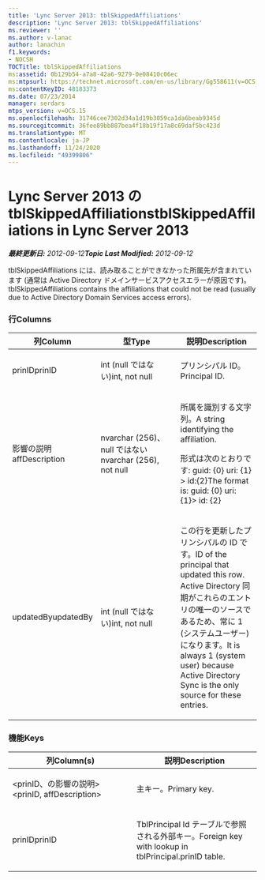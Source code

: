```yaml
---
title: 'Lync Server 2013: tblSkippedAffiliations'
description: 'Lync Server 2013: tblSkippedAffiliations'
ms.reviewer: ''
ms.author: v-lanac
author: lanachin
f1.keywords:
- NOCSH
TOCTitle: tblSkippedAffiliations
ms:assetid: 0b129b54-a7a8-42a6-9279-0e08410c06ec
ms:mtpsurl: https://technet.microsoft.com/en-us/library/Gg558611(v=OCS.15)
ms:contentKeyID: 48183373
ms.date: 07/23/2014
manager: serdars
mtps_version: v=OCS.15
ms.openlocfilehash: 31746cee7302d34a1d19b3059ca1da6beab9345d
ms.sourcegitcommit: 36fee89bb887bea4f18b19f17a8c69daf5bc423d
ms.translationtype: MT
ms.contentlocale: ja-JP
ms.lasthandoff: 11/24/2020
ms.locfileid: "49399806"
---
```

# <a name="tblskippedaffiliations-in-lync-server-2013"></a><span data-ttu-id="6dc23-103">Lync Server 2013 の tblSkippedAffiliations</span><span class="sxs-lookup"><span data-stu-id="6dc23-103">tblSkippedAffiliations in Lync Server 2013</span></span>

<div data-xmlns="http://www.w3.org/1999/xhtml">

<div class="topic" data-xmlns="http://www.w3.org/1999/xhtml" data-msxsl="urn:schemas-microsoft-com:xslt" data-cs="https://msdn.microsoft.com/">

<div data-asp="https://msdn2.microsoft.com/asp">



</div>

<div id="mainSection">

<div id="mainBody"><span data-ttu-id="6dc23-104">

<span> </span></span><span class="sxs-lookup"><span data-stu-id="6dc23-104">

<span> </span></span></span>

<span data-ttu-id="6dc23-105">_**最終更新日:** 2012-09-12_</span><span class="sxs-lookup"><span data-stu-id="6dc23-105">_**Topic Last Modified:** 2012-09-12_</span></span>

<span data-ttu-id="6dc23-106">tblSkippedAffiliations には、読み取ることができなかった所属先が含まれています (通常は Active Directory ドメインサービスアクセスエラーが原因です)。</span><span class="sxs-lookup"><span data-stu-id="6dc23-106">tblSkippedAffiliations contains the affiliations that could not be read (usually due to Active Directory Domain Services access errors).</span></span>

### <a name="columns"></a><span data-ttu-id="6dc23-107">行</span><span class="sxs-lookup"><span data-stu-id="6dc23-107">Columns</span></span>

<table>
<colgroup>
<col style="width: 33%" />
<col style="width: 33%" />
<col style="width: 33%" />
</colgroup>
<thead>
<tr class="header">
<th><span data-ttu-id="6dc23-108">列</span><span class="sxs-lookup"><span data-stu-id="6dc23-108">Column</span></span></th>
<th><span data-ttu-id="6dc23-109">型</span><span class="sxs-lookup"><span data-stu-id="6dc23-109">Type</span></span></th>
<th><span data-ttu-id="6dc23-110">説明</span><span class="sxs-lookup"><span data-stu-id="6dc23-110">Description</span></span></th>
</tr>
</thead>
<tbody>
<tr class="odd">
<td><p><span data-ttu-id="6dc23-111">prinID</span><span class="sxs-lookup"><span data-stu-id="6dc23-111">prinID</span></span></p></td>
<td><p><span data-ttu-id="6dc23-112">int (null ではない)</span><span class="sxs-lookup"><span data-stu-id="6dc23-112">int, not null</span></span></p></td>
<td><p><span data-ttu-id="6dc23-113">プリンシパル ID。</span><span class="sxs-lookup"><span data-stu-id="6dc23-113">Principal ID.</span></span></p></td>
</tr>
<tr class="even">
<td><p><span data-ttu-id="6dc23-114">影響の説明</span><span class="sxs-lookup"><span data-stu-id="6dc23-114">affDescription</span></span></p></td>
<td><p><span data-ttu-id="6dc23-115">nvarchar (256)、null ではない</span><span class="sxs-lookup"><span data-stu-id="6dc23-115">nvarchar (256), not null</span></span></p></td>
<td><p><span data-ttu-id="6dc23-116">所属を識別する文字列。</span><span class="sxs-lookup"><span data-stu-id="6dc23-116">A string identifying the affiliation.</span></span></p>
<p><span data-ttu-id="6dc23-117">形式は次のとおりです: guid: {0} uri: {1} &gt; id:{2}</span><span class="sxs-lookup"><span data-stu-id="6dc23-117">The format is: guid: {0} uri: {1}&gt; id: {2}</span></span></p></td>
</tr>
<tr class="odd">
<td><p><span data-ttu-id="6dc23-118">updatedBy</span><span class="sxs-lookup"><span data-stu-id="6dc23-118">updatedBy</span></span></p></td>
<td><p><span data-ttu-id="6dc23-119">int (null ではない)</span><span class="sxs-lookup"><span data-stu-id="6dc23-119">int, not null</span></span></p></td>
<td><p><span data-ttu-id="6dc23-120">この行を更新したプリンシパルの ID です。</span><span class="sxs-lookup"><span data-stu-id="6dc23-120">ID of the principal that updated this row.</span></span> <span data-ttu-id="6dc23-121">Active Directory 同期がこれらのエントリの唯一のソースであるため、常に 1 (システムユーザー) になります。</span><span class="sxs-lookup"><span data-stu-id="6dc23-121">It is always 1 (system user) because Active Directory Sync is the only source for these entries.</span></span></p></td>
</tr>
</tbody>
</table>


### <a name="keys"></a><span data-ttu-id="6dc23-122">機能</span><span class="sxs-lookup"><span data-stu-id="6dc23-122">Keys</span></span>

<table>
<colgroup>
<col style="width: 50%" />
<col style="width: 50%" />
</colgroup>
<thead>
<tr class="header">
<th><span data-ttu-id="6dc23-123">列</span><span class="sxs-lookup"><span data-stu-id="6dc23-123">Column(s)</span></span></th>
<th><span data-ttu-id="6dc23-124">説明</span><span class="sxs-lookup"><span data-stu-id="6dc23-124">Description</span></span></th>
</tr>
</thead>
<tbody>
<tr class="odd">
<td><p><span data-ttu-id="6dc23-125">&lt;prinID、の影響の説明&gt;</span><span class="sxs-lookup"><span data-stu-id="6dc23-125">&lt;prinID, affDescription&gt;</span></span></p></td>
<td><p><span data-ttu-id="6dc23-126">主キー。</span><span class="sxs-lookup"><span data-stu-id="6dc23-126">Primary key.</span></span></p></td>
</tr>
<tr class="even">
<td><p><span data-ttu-id="6dc23-127">prinID</span><span class="sxs-lookup"><span data-stu-id="6dc23-127">prinID</span></span></p></td>
<td><p><span data-ttu-id="6dc23-128">TblPrincipal Id テーブルで参照される外部キー。</span><span class="sxs-lookup"><span data-stu-id="6dc23-128">Foreign key with lookup in tblPrincipal.prinID table.</span></span></p></td>
</tr>
</tbody>
</table><span data-ttu-id="6dc23-129">


</div>

<span> </span>

</div>

</div>

</span><span class="sxs-lookup"><span data-stu-id="6dc23-129">


</div>

<span> </span>

</div>

</div>

</span></span></div>

